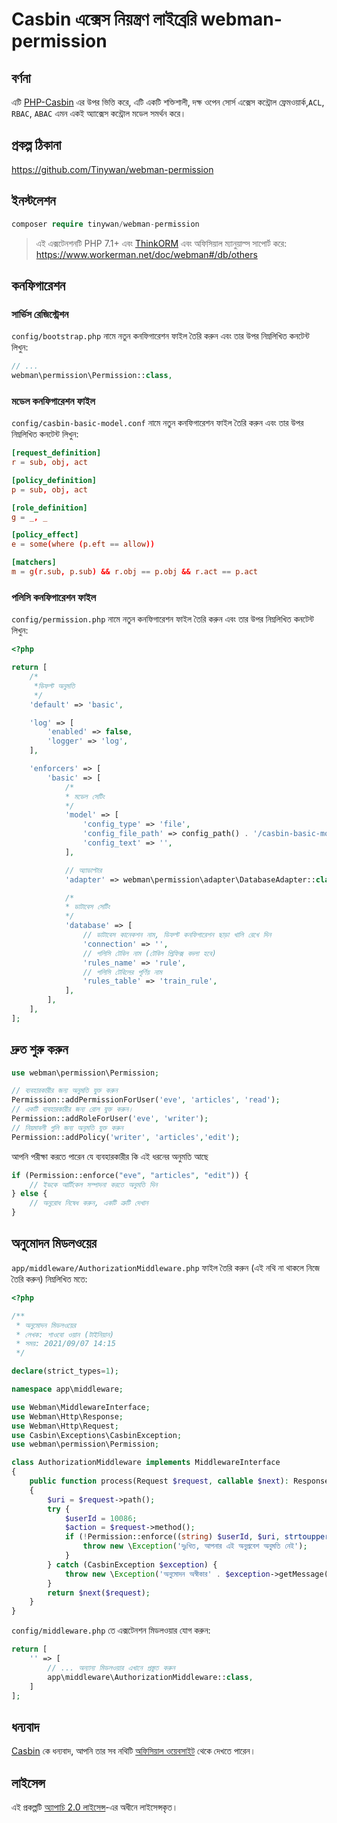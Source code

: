 # Casbin এক্সেস নিয়ন্ত্রণ লাইব্রেরি webman-permission

## বর্ণনা

এটি [PHP-Casbin](https://github.com/php-casbin/php-casbin) এর উপর ভিত্তি করে, এটি একটি শক্তিশালী, দক্ষ ওপেন সোর্স এক্সেস কন্ট্রোল ফ্রেমওয়ার্ক,`ACL`, `RBAC`, `ABAC` এমন একই অ্যাক্সেস কন্ট্রোল মডেল সমর্থন করে।

## প্রকল্প ঠিকানা

https://github.com/Tinywan/webman-permission

## ইনস্টলেশন

```php
composer require tinywan/webman-permission
```
> এই এক্সটেনশনটি PHP 7.1+ এবং [ThinkORM](https://www.kancloud.cn/manual/think-orm/1257998) এবং অফিসিয়াল ম্যানুয়াল্স সাপোর্ট করে: https://www.workerman.net/doc/webman#/db/others

## কনফিগারেশন

### সার্ভিস রেজিস্ট্রেশন
`config/bootstrap.php` নামে নতুন কনফিগারেশন ফাইল তৈরি করুন এবং তার উপর নিম্নলিখিত কনটেন্ট লিখুন:

```php
// ...
webman\permission\Permission::class,
```
### মডেল কনফিগারেশন ফাইল

`config/casbin-basic-model.conf` নামে নতুন কনফিগারেশন ফাইল তৈরি করুন এবং তার উপর নিম্নলিখিত কনটেন্ট লিখুন:

```conf
[request_definition]
r = sub, obj, act

[policy_definition]
p = sub, obj, act

[role_definition]
g = _, _

[policy_effect]
e = some(where (p.eft == allow))

[matchers]
m = g(r.sub, p.sub) && r.obj == p.obj && r.act == p.act
```
### পলিসি কনফিগারেশন ফাইল

`config/permission.php` নামে নতুন কনফিগারেশন ফাইল তৈরি করুন এবং তার উপর নিম্নলিখিত কনটেন্ট লিখুন:

```php
<?php

return [
    /*
     *ডিফল্ট অনুমতি
     */
    'default' => 'basic',

    'log' => [
        'enabled' => false,
        'logger' => 'log',
    ],

    'enforcers' => [
        'basic' => [
            /*
            * মডেল সেটিং
            */
            'model' => [
                'config_type' => 'file',
                'config_file_path' => config_path() . '/casbin-basic-model.conf',
                'config_text' => '',
            ],

            // অ্যাডাপ্টার
            'adapter' => webman\permission\adapter\DatabaseAdapter::class,

            /*
            * ডাটাবেস সেটিং
            */
            'database' => [
                // ডাটাবেস কানেকশন নাম, ডিফল্ট কনফিগারেশন ছাড়া খালি রেখে দিন
                'connection' => '',
                // পলিসি টেবিল নাম (টেবিল প্রিফিক্স বদলা হবে)
                'rules_name' => 'rule',
                // পলিসি টেবিলের পূর্ণিয় নাম
                'rules_table' => 'train_rule',
            ],
        ],
    ],
];
```
## দ্রুত শুরু করুন

```php
use webman\permission\Permission;

// ব্যবহারকারীর জন্য অনুমতি যুক্ত করুন
Permission::addPermissionForUser('eve', 'articles', 'read');
// একটি ব্যবহারকারীর জন্য রোল যুক্ত করুন।
Permission::addRoleForUser('eve', 'writer');
// নিয়মাবলী গুলি জন্য অনুমতি যুক্ত করুন
Permission::addPolicy('writer', 'articles','edit');
```

আপনি পরীক্ষা করতে পারেন যে ব্যবহারকারীর কি এই ধরনের অনুমতি আছে

```php
if (Permission::enforce("eve", "articles", "edit")) {
    // ইভকে আর্টিকেল সম্পাদনা করতে অনুমতি দিন
} else {
    // অনুরোধ নিষেধ করুন, একটি ত্রুটি দেখান
}
````
## অনুমোদন মিডলওয়ের

`app/middleware/AuthorizationMiddleware.php` ফাইল তৈরি করুন (এই নথি না থাকলে নিজে তৈরি করুন) নিম্নলিখিত মতে:

```php
<?php

/**
 * অনুমোদন মিডলওয়ের
 * লেখক: শাওবো ওয়ান (টাইনিয়ান)
 * সময়: 2021/09/07 14:15
 */

declare(strict_types=1);

namespace app\middleware;

use Webman\MiddlewareInterface;
use Webman\Http\Response;
use Webman\Http\Request;
use Casbin\Exceptions\CasbinException;
use webman\permission\Permission;

class AuthorizationMiddleware implements MiddlewareInterface
{
	public function process(Request $request, callable $next): Response
	{
		$uri = $request->path();
		try {
			$userId = 10086;
			$action = $request->method();
			if (!Permission::enforce((string) $userId, $uri, strtoupper($action))) {
				throw new \Exception('দুঃখিত, আপনার এই অনুপ্রবেশ অনুমতি নেই');
			}
		} catch (CasbinException $exception) {
			throw new \Exception('অনুমোদন অস্বীকার' . $exception->getMessage());
		}
		return $next($request);
	}
}
```

`config/middleware.php` তে এক্সটেনশন মিডলওয়ার যোগ করুন:

```php
return [
    '' => [
        // ... অন্যান্য মিডলওয়ার এখানে প্রস্তুত করুন
        app\middleware\AuthorizationMiddleware::class,
    ]
];
```

## ধন্যবাদ

[Casbin](https://github.com/php-casbin/php-casbin) কে ধন্যবাদ, আপনি তার সব নথিটি [অফিসিয়াল ওয়েবসাইট](https://casbin.org/) থেকে দেখতে পারেন।

## লাইসেন্স

এই প্রকল্পটি [অ্যাপাচি 2.0 লাইসেন্স](LICENSE)-এর অধীনে লাইসেন্সকৃত।

